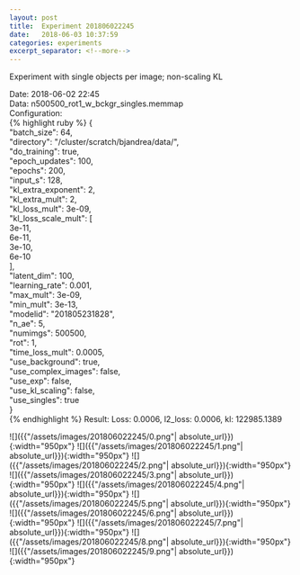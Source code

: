 ```yaml
---
layout: post
title:  Experiment 201806022245
date:   2018-06-03 10:37:59
categories: experiments
excerpt_separator: <!--more-->
---
```

Experiment with single objects per image; non-scaling KL  

 <!--more-->
Date: 2018-06-02 22:45  
Data: n500500_rot1_w_bckgr_singles.memmap  
Configuration:   
{% highlight ruby %}
{  
    "batch_size": 64,   
    "directory": "/cluster/scratch/bjandrea/data/",   
    "do_training": true,   
    "epoch_updates": 100,   
    "epochs": 200,   
    "input_s": 128,   
    "kl_extra_exponent": 2,   
    "kl_extra_mult": 2,   
    "kl_loss_mult": 3e-09,   
    "kl_loss_scale_mult": [  
        3e-11,   
        6e-11,   
        3e-10,   
        6e-10  
    ],   
    "latent_dim": 100,   
    "learning_rate": 0.001,   
    "max_mult": 3e-09,   
    "min_mult": 3e-13,   
    "modelid": "201805231828",   
    "n_ae": 5,   
    "numimgs": 500500,   
    "rot": 1,   
    "time_loss_mult": 0.0005,   
    "use_background": true,   
    "use_complex_images": false,   
    "use_exp": false,   
    "use_kl_scaling": false,   
    "use_singles": true  
}  
{% endhighlight %}
Result: Loss: 0.0006, l2_loss: 0.0006, kl: 122985.1389  

![]({{"/assets/images/201806022245/0.png"| absolute_url}}){:width="950px"}
![]({{"/assets/images/201806022245/1.png"| absolute_url}}){:width="950px"}
![]({{"/assets/images/201806022245/2.png"| absolute_url}}){:width="950px"}
![]({{"/assets/images/201806022245/3.png"| absolute_url}}){:width="950px"}
![]({{"/assets/images/201806022245/4.png"| absolute_url}}){:width="950px"}
![]({{"/assets/images/201806022245/5.png"| absolute_url}}){:width="950px"}
![]({{"/assets/images/201806022245/6.png"| absolute_url}}){:width="950px"}
![]({{"/assets/images/201806022245/7.png"| absolute_url}}){:width="950px"}
![]({{"/assets/images/201806022245/8.png"| absolute_url}}){:width="950px"}
![]({{"/assets/images/201806022245/9.png"| absolute_url}}){:width="950px"}

